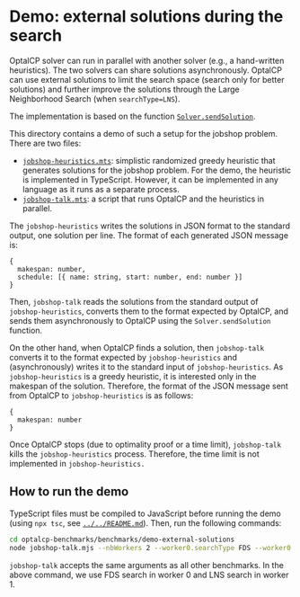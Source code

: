# Demo: external solutions during the search

OptalCP solver can run in parallel with another solver (e.g., a hand-written heuristics). The two solvers can share solutions asynchronously. OptalCP can use external solutions to limit the search space (search only for better solutions) and further improve the solutions through the Large Neighborhood Search (when `searchType=LNS`).

The implementation is based on the function [`Solver.sendSolution`](https://optalcp.com/docs/api/classes/Solver#sendsolution).

This directory contains a demo of such a setup for the jobshop problem. There are two files:

* [`jobshop-heuristics.mts`](jobshop-heuristics.mts): simplistic randomized greedy heuristic that generates solutions for the jobshop problem. For the demo, the heuristic is implemented in TypeScript. However, it can be implemented in any language as it runs as a separate process.
* [`jobshop-talk.mts`](jobshop-talk.mts): a script that runs OptalCP and the heuristics in parallel.

The `jobshop-heuristics` writes the solutions in JSON format to the standard output, one solution per line. The format of each generated JSON message is:

```jsonschema
{
  makespan: number,
  schedule: [{ name: string, start: number, end: number }]
}
```

Then, `jobshop-talk` reads the solutions from the standard output of `jobshop-heuristics`, converts them to the format expected by OptalCP, and sends them asynchronously to OptalCP using the `Solver.sendSolution` function.

On the other hand, when OptalCP finds a solution, then `jobshop-talk` converts it to the format expected by `jobshop-heuristics` and (asynchronously) writes it to the standard input of `jobshop-heuristics`. As `jobshop-heuristics` is a greedy heuristic, it is interested only in the makespan of the solution. Therefore, the format of the JSON message sent from OptalCP to `jobshop-heuristics` is as follows:

```jsonschema
{
  makespan: number
}
```

Once OptalCP stops (due to optimality proof or a time limit), `jobshop-talk` kills the `jobshop-heuristics` process. Therefore, the time limit is not implemented in `jobshop-heuristics.`

## How to run the demo

TypeScript files must be compiled to JavaScript before running the demo (using `npx tsc`, see [`../../README.md`](../../README.md)). Then, run the following commands:

```sh
cd optalcp-benchmarks/benchmarks/demo-external-solutions
node jobshop-talk.mjs --nbWorkers 2 --worker0.searchType FDS --worker0.noOverlapPropagationLevel 4 ../jobshop/data/taillard/ta80.txt
```

`jobshop-talk` accepts the same arguments as all other benchmarks. In the above command, we use FDS search in worker 0 and LNS search in worker 1.
